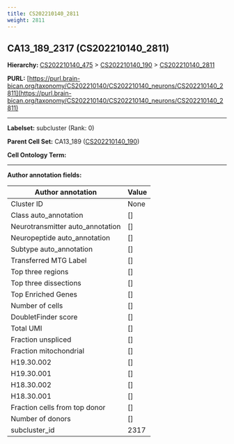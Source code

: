 ```yaml
---
title: CS202210140_2811
weight: 2811
---
```

## CA13_189_2317 (CS202210140_2811)
<b>Hierarchy: </b>
[CS202210140_475](../CS202210140_475) >
[CS202210140_190](../CS202210140_190) >
[CS202210140_2811](../CS202210140_2811)

**PURL:** [https://purl.brain-bican.org/taxonomy/CS202210140/CS202210140_neurons/CS202210140_2811](https://purl.brain-bican.org/taxonomy/CS202210140/CS202210140_neurons/CS202210140_2811)

---


**Labelset:** subcluster (Rank: 0)

**Parent Cell Set:** CA13_189 ([CS202210140_190](../CS202210140_190))



**Cell Ontology Term:** 

[MARKER GENES.]: #


---

[TRANSFERRED ANNOTATIONS.]: #


[AUTHOR ANNOTATION FIELDS.]: #


**Author annotation fields:**

| Author annotation | Value |
|-------------------|-------|
|Cluster ID|None|
|Class auto_annotation|[]|
|Neurotransmitter auto_annotation|[]|
|Neuropeptide auto_annotation|[]|
|Subtype auto_annotation|[]|
|Transferred MTG Label|[]|
|Top three regions|[]|
|Top three dissections|[]|
|Top Enriched Genes|[]|
|Number of cells|[]|
|DoubletFinder score|[]|
|Total UMI|[]|
|Fraction unspliced|[]|
|Fraction mitochondrial|[]|
|H19.30.002|[]|
|H19.30.001|[]|
|H18.30.002|[]|
|H18.30.001|[]|
|Fraction cells from top donor|[]|
|Number of donors|[]|
|subcluster_id|2317|
